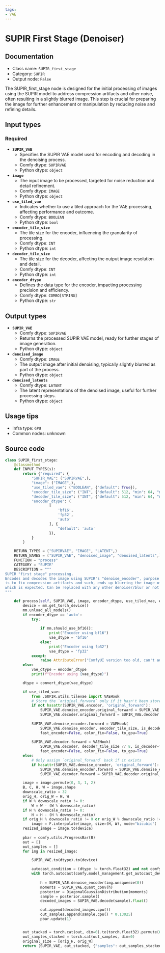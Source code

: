 ```yaml
---
tags:
- VAE
---
```


# SUPIR First Stage (Denoiser)
## Documentation
- Class name: `SUPIR_first_stage`
- Category: `SUPIR`
- Output node: `False`

The SUPIR_first_stage node is designed for the initial processing of images using the SUPIR model to address compression artifacts and other noise, often resulting in a slightly blurred image. This step is crucial for preparing the image for further enhancement or manipulation by reducing noise and refining details.
## Input types
### Required
- **`SUPIR_VAE`**
    - Specifies the SUPIR VAE model used for encoding and decoding in the denoising process.
    - Comfy dtype: `SUPIRVAE`
    - Python dtype: `object`
- **`image`**
    - The input image to be processed, targeted for noise reduction and detail refinement.
    - Comfy dtype: `IMAGE`
    - Python dtype: `object`
- **`use_tiled_vae`**
    - Indicates whether to use a tiled approach for the VAE processing, affecting performance and outcome.
    - Comfy dtype: `BOOLEAN`
    - Python dtype: `bool`
- **`encoder_tile_size`**
    - The tile size for the encoder, influencing the granularity of processing.
    - Comfy dtype: `INT`
    - Python dtype: `int`
- **`decoder_tile_size`**
    - The tile size for the decoder, affecting the output image resolution and detail.
    - Comfy dtype: `INT`
    - Python dtype: `int`
- **`encoder_dtype`**
    - Defines the data type for the encoder, impacting processing precision and efficiency.
    - Comfy dtype: `COMBO[STRING]`
    - Python dtype: `str`
## Output types
- **`SUPIR_VAE`**
    - Comfy dtype: `SUPIRVAE`
    - Returns the processed SUPIR VAE model, ready for further stages of image generation.
    - Python dtype: `object`
- **`denoised_image`**
    - Comfy dtype: `IMAGE`
    - The output image after initial denoising, typically slightly blurred as part of the process.
    - Python dtype: `object`
- **`denoised_latents`**
    - Comfy dtype: `LATENT`
    - The latent representations of the denoised image, useful for further processing steps.
    - Python dtype: `object`
## Usage tips
- Infra type: `GPU`
- Common nodes: unknown


## Source code
```python
class SUPIR_first_stage:
    @classmethod
    def INPUT_TYPES(s):
        return {"required": {
            "SUPIR_VAE": ("SUPIRVAE",),
            "image": ("IMAGE",),
            "use_tiled_vae": ("BOOLEAN", {"default": True}),
            "encoder_tile_size": ("INT", {"default": 512, "min": 64, "max": 8192, "step": 64}),
            "decoder_tile_size": ("INT", {"default": 512, "min": 64, "max": 8192, "step": 64}),
            "encoder_dtype": (
                    [
                        'bf16',
                        'fp32',
                        'auto'
                    ], {
                        "default": 'auto'
                    }),
            }
        }

    RETURN_TYPES = ("SUPIRVAE", "IMAGE", "LATENT",)
    RETURN_NAMES = ("SUPIR_VAE", "denoised_image", "denoised_latents",)
    FUNCTION = "process"
    CATEGORY = "SUPIR"
    DESCRIPTION = """
SUPIR "first stage" processing.
Encodes and decodes the image using SUPIR's "denoise_encoder", purpose  
is to fix compression artifacts and such, ends up blurring the image often  
which is expected. Can be replaced with any other denoiser/blur or not used at all.
"""

    def process(self, SUPIR_VAE, image, encoder_dtype, use_tiled_vae, encoder_tile_size, decoder_tile_size):
        device = mm.get_torch_device()
        mm.unload_all_models()
        if encoder_dtype == 'auto':
            try:
                
                if mm.should_use_bf16():
                    print("Encoder using bf16")
                    vae_dtype = 'bf16'
                else:
                    print("Encoder using fp32")
                    vae_dtype = 'fp32'
            except:
                raise AttributeError("ComfyUI version too old, can't autodetect properly. Set your dtypes manually.")
        else:
            vae_dtype = encoder_dtype
            print(f"Encoder using {vae_dtype}")

        dtype = convert_dtype(vae_dtype)

        if use_tiled_vae:
            from .SUPIR.utils.tilevae import VAEHook
            # Store the `original_forward` only if it hasn't been stored already
            if not hasattr(SUPIR_VAE.encoder, 'original_forward'):
                SUPIR_VAE.denoise_encoder.original_forward = SUPIR_VAE.denoise_encoder.forward
                SUPIR_VAE.decoder.original_forward = SUPIR_VAE.decoder.forward
                     
            SUPIR_VAE.denoise_encoder.forward = VAEHook(
                SUPIR_VAE.denoise_encoder, encoder_tile_size, is_decoder=False, fast_decoder=False,
                fast_encoder=False, color_fix=False, to_gpu=True)
            
            SUPIR_VAE.decoder.forward = VAEHook(
                SUPIR_VAE.decoder, decoder_tile_size // 8, is_decoder=True, fast_decoder=False,
                fast_encoder=False, color_fix=False, to_gpu=True)
        else:
            # Only assign `original_forward` back if it exists
            if hasattr(SUPIR_VAE.denoise_encoder, 'original_forward'):
                SUPIR_VAE.denoise_encoder.forward = SUPIR_VAE.denoise_encoder.original_forward
                SUPIR_VAE.decoder.forward = SUPIR_VAE.decoder.original_forward

        image = image.permute(0, 3, 1, 2)
        B, C, H, W = image.shape
        downscale_ratio = 32
        orig_H, orig_W = H, W
        if W % downscale_ratio != 0:
            W = W - (W % downscale_ratio)
        if H % downscale_ratio != 0:
            H = H - (H % downscale_ratio)
        if orig_H % downscale_ratio != 0 or orig_W % downscale_ratio != 0:
            image = F.interpolate(image, size=(H, W), mode="bicubic")
        resized_image = image.to(device)
        
        pbar = comfy.utils.ProgressBar(B)
        out = []
        out_samples = []
        for img in resized_image:

            SUPIR_VAE.to(dtype).to(device)

            autocast_condition = (dtype != torch.float32) and not comfy.model_management.is_device_mps(device)
            with torch.autocast(comfy.model_management.get_autocast_device(device), dtype=dtype) if autocast_condition else nullcontext():
                
                h = SUPIR_VAE.denoise_encoder(img.unsqueeze(0))
                moments = SUPIR_VAE.quant_conv(h)
                posterior = DiagonalGaussianDistribution(moments)
                sample = posterior.sample()
                decoded_images = SUPIR_VAE.decode(sample).float()

                out.append(decoded_images.cpu())
                out_samples.append(sample.cpu() * 0.13025)
                pbar.update(1)


        out_stacked = torch.cat(out, dim=0).to(torch.float32).permute(0, 2, 3, 1)
        out_samples_stacked = torch.cat(out_samples, dim=0)
        original_size = [orig_H, orig_W]
        return (SUPIR_VAE, out_stacked, {"samples": out_samples_stacked, "original_size": original_size},)

```
